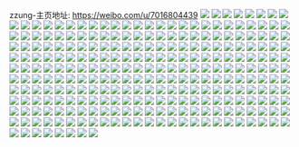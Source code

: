 zzung-主页地址: https://weibo.com/u/7016804439 
![](https://wx4.sinaimg.cn/mw2000/007ERNn9gy1h8zpevhwzcj32c0340kjm.jpg) 
![](https://wx4.sinaimg.cn/mw2000/007ERNn9gy1h8zpexcjljj328d33zx6p.jpg) 
![](https://wx4.sinaimg.cn/mw2000/007ERNn9gy1h8zpetidw4j32c03404qq.jpg) 
![](https://wx4.sinaimg.cn/mw2000/007ERNn9gy1h8zpez4behj32c02fchdu.jpg) 
![](https://wx4.sinaimg.cn/mw2000/007ERNn9gy1h8zpkby5gij32c0340x6p.jpg) 
![](https://wx4.sinaimg.cn/mw2000/007ERNn9gy1h8zpfcvlhsj32c0340u0x.jpg) 
![](https://wx4.sinaimg.cn/mw2000/007ERNn9gy1h8zpke6tz2j31as1iitqm.jpg) 
![](https://wx4.sinaimg.cn/mw2000/007ERNn9gy1h8zpotf660j30wi1ycamf.jpg) 
![](https://wx4.sinaimg.cn/mw2000/007ERNn9gy1h8zpswuhmvj32c0340hdu.jpg) 
![](https://wx4.sinaimg.cn/mw2000/007ERNn9gy1h8zpult2q2j32c0340x6p.jpg) 
![](https://wx4.sinaimg.cn/mw2000/007ERNn9gy1h8p3xiwmz5j32c0340u0x.jpg) 
![](https://wx4.sinaimg.cn/mw2000/007ERNn9gy1h8p3sz5scij31sg2dsqv5.jpg) 
![](https://wx4.sinaimg.cn/mw2000/007ERNn9gy1h870cpunvxj30ne0sg44u.jpg) 
![](https://wx4.sinaimg.cn/mw2000/007ERNn9gy1h870cs828gj30nh0sg0ym.jpg) 
![](https://wx4.sinaimg.cn/mw2000/007ERNn9gy1h7ssfhpo1lj32c0340hdu.jpg) 
![](https://wx4.sinaimg.cn/mw2000/007ERNn9gy1h7ssrv0g14j30t30ynqa8.jpg) 
![](https://wx4.sinaimg.cn/mw2000/007ERNn9gy1h7ssrns7nqj30ra0v3dmh.jpg) 
![](https://wx4.sinaimg.cn/mw2000/007ERNn9gy1h674818rkjj30wi1yc7as.jpg) 
![](https://wx4.sinaimg.cn/mw2000/007ERNn9gy1h6748442ghj30wi0if78w.jpg) 
![](https://wx4.sinaimg.cn/mw2000/007ERNn9gy1h67484n2anj30wi0hzq79.jpg) 
![](https://wx4.sinaimg.cn/mw2000/007ERNn9gy1h633ui7nv7j30wi1yc7as.jpg) 
![](https://wx4.sinaimg.cn/mw2000/007ERNn9gy1h633xjke5tj32c03404qq.jpg) 
![](https://wx4.sinaimg.cn/mw2000/007ERNn9gy1h5ncu2022rj33402c0kjm.jpg) 
![](https://wx4.sinaimg.cn/mw2000/007ERNn9gy1h5ncu48qvlj32c0340b2a.jpg) 
![](https://wx4.sinaimg.cn/mw2000/007ERNn9gy1h52x4pkirvj30ri1j0dx8.jpg) 
![](https://wx4.sinaimg.cn/mw2000/007ERNn9gy1h52xed73vhj30wi1ycnpd.jpg) 
![](https://wx4.sinaimg.cn/mw2000/007ERNn9gy1h3r8hwsi9vj31yc0wi1kx.jpg) 
![](https://wx4.sinaimg.cn/mw2000/007ERNn9gy1h3r8hrqwquj32c03404qq.jpg) 
![](https://wx4.sinaimg.cn/mw2000/007ERNn9gy1h3hc46d1tdj31mb13n1kx.jpg) 
![](https://wx4.sinaimg.cn/mw2000/007ERNn9gy1h3hbpqn64hj32c0340e83.jpg) 
![](https://wx4.sinaimg.cn/mw2000/007ERNn9gy1h3hbt0u3bbj30wi1yctmr.jpg) 
![](https://wx4.sinaimg.cn/mw2000/007ERNn9gy1h3hbt6snndj31kw2dcnpd.jpg) 
![](https://wx4.sinaimg.cn/mw2000/007ERNn9gy1h31p4g3fywj30wi1ychdt.jpg) 
![](https://wx4.sinaimg.cn/mw2000/007ERNn9gy1h31oz7whuxj32c0340b29.jpg) 
![](https://wx4.sinaimg.cn/mw2000/007ERNn9gy1h31p4u7icyj30xo0go7cr.jpg) 
![](https://wx4.sinaimg.cn/mw2000/007ERNn9gy1h31p4ls54qj30u01hck7n.jpg) 
![](https://wx4.sinaimg.cn/mw2000/007ERNn9gy1h2uj8ng07fj32dc35shdv.jpg) 
![](https://wx4.sinaimg.cn/mw2000/007ERNn9gy1h2uj8qp0hij30sg5c6b2a.jpg) 
![](https://wx4.sinaimg.cn/mw2000/007ERNn9gy1h2uj8u78guj32dc35su0y.jpg) 
![](https://wx4.sinaimg.cn/mw2000/007ERNn9gy1h2uj8wrmqwj31kw35s4qq.jpg) 
![](https://wx4.sinaimg.cn/mw2000/007ERNn9gy1h2uj90zrwqj32dc35se83.jpg) 
![](https://wx4.sinaimg.cn/mw2000/007ERNn9gy1h2uj82ynorj335s1s07wi.jpg) 
![](https://wx4.sinaimg.cn/mw2000/007ERNn9gy1h2ujbvm2g0j335s35sqv7.jpg) 
![](https://wx4.sinaimg.cn/mw2000/007ERNn9gy1h2ujc4jfoxj323u35se83.jpg) 
![](https://wx4.sinaimg.cn/mw2000/007ERNn9gy1h2ujc6huowj30sg2mt7w3.jpg) 
![](https://wx4.sinaimg.cn/mw2000/007ERNn9gy1h2ujbqiqjuj335s23unpe.jpg) 
![](https://wx4.sinaimg.cn/mw2000/007ERNn9gy1h2ujcayidmj32c0340u0z.jpg) 
![](https://wx4.sinaimg.cn/mw2000/007ERNn9gy1h2p8n8a0phj30wi1ycqv5.jpg) 
![](https://wx4.sinaimg.cn/mw2000/007ERNn9gy1h2p8qlb1hzj30wi0jxgt6.jpg) 
![](https://wx4.sinaimg.cn/mw2000/007ERNn9gy1h2p8nuusq6j30u00p0tdz.jpg) 
![](https://wx4.sinaimg.cn/mw2000/007ERNn9gy1h2hn53dnoij30wi06sdio.jpg) 
![](https://wx4.sinaimg.cn/mw2000/007ERNn9gy1h2hn6z0ptzj30wi1ycqhy.jpg) 
![](https://wx4.sinaimg.cn/mw2000/007ERNn9gy1h2hn6r8odmj30wi1yckjl.jpg) 
![](https://wx4.sinaimg.cn/mw2000/007ERNn9gy1h2hnb3j6mpj30wi0fgq5v.jpg) 
![](https://wx4.sinaimg.cn/mw2000/007ERNn9gy1h2hnig0n4dj30wi1yc7wh.jpg) 
![](https://wx4.sinaimg.cn/mw2000/007ERNn9gy1h2hn7kuhq6j30a8096wf1.jpg) 
![](https://wx4.sinaimg.cn/mw2000/007ERNn9gy1h2hn7ka4nrj32c0340npe.jpg) 
![](https://wx4.sinaimg.cn/mw2000/007ERNn9gy1h2hn7c95uwj32c0340hdt.jpg) 
![](https://wx4.sinaimg.cn/mw2000/007ERNn9gy1h2hnb2luw8j30wi1yce5k.jpg) 
![](https://wx4.sinaimg.cn/mw2000/007ERNn9gy1h2hn9z40k2j30wi1ycnpd.jpg) 
![](https://wx4.sinaimg.cn/mw2000/007ERNn9gy1h2hn7g9ezvj32c03407wi.jpg) 
![](https://wx4.sinaimg.cn/mw2000/007ERNn9gy1h2hnibem3nj30wi1yce03.jpg) 
![](https://wx4.sinaimg.cn/mw2000/007ERNn9gy1h28b571k8jj30u01hcgx7.jpg) 
![](https://wx4.sinaimg.cn/mw2000/007ERNn9gy1h28b5dstnzj30wi0chq3m.jpg) 
![](https://wx4.sinaimg.cn/mw2000/007ERNn9gy1h2dt1iondij30wi1fg4dk.jpg) 
![](https://wx4.sinaimg.cn/mw2000/007ERNn9gy1h25ztmd4kxj30sn1ewalp.jpg) 
![](https://wx4.sinaimg.cn/mw2000/007ERNn9gy1h2602q4qmtj30wi1ycdw8.jpg) 
![](https://wx4.sinaimg.cn/mw2000/007ERNn9gy1h26032wjscj30u01hc11t.jpg) 
![](https://wx4.sinaimg.cn/mw2000/007ERNn9gy1h2603bshvcj30wi1ycb1l.jpg) 
![](https://wx4.sinaimg.cn/mw2000/007ERNn9gy1h2603f9rnfj30wi1ycqs3.jpg) 
![](https://wx4.sinaimg.cn/mw2000/007ERNn9gy1h2603o90n2j30wi1ycb29.jpg) 
![](https://wx4.sinaimg.cn/mw2000/007ERNn9gy1h2608bxjc6j30wi1yc7wh.jpg) 
![](https://wx4.sinaimg.cn/mw2000/007ERNn9gy1h1sauudaecj30wi1yckjl.jpg) 
![](https://wx4.sinaimg.cn/mw2000/007ERNn9gy1h1satibm6lj30k00zkq7a.jpg) 
![](https://wx4.sinaimg.cn/mw2000/007ERNn9gy1h1sau0jvxlj30wi1ycqv5.jpg) 
![](https://wx4.sinaimg.cn/mw2000/007ERNn9gy1h1sauaez3cj30wi1ycnpd.jpg) 
![](https://wx4.sinaimg.cn/mw2000/007ERNn9gy1h1sau754g1j32c0340npe.jpg) 
![](https://wx4.sinaimg.cn/mw2000/007ERNn9gy1h1sauhkm1oj30wi1yc1ha.jpg) 
![](https://wx4.sinaimg.cn/mw2000/007ERNn9gy1h1satwwjtij32c0340e83.jpg) 
![](https://wx4.sinaimg.cn/mw2000/007ERNn9gy1h1sau28sitj30wi1cygzb.jpg) 
![](https://wx4.sinaimg.cn/mw2000/007ERNn9gy1h1sauvoi1qj30wi1yc13j.jpg) 
![](https://wx4.sinaimg.cn/mw2000/007ERNn9gy1h1saynksddj30u01hcn9l.jpg) 
![](https://wx4.sinaimg.cn/mw2000/007ERNn9gy1h1cvrepkyjj32tc240b29.jpg) 
![](https://wx4.sinaimg.cn/mw2000/007ERNn9gy1h1cvrgjm6zj32tc240u0y.jpg) 
![](https://wx4.sinaimg.cn/mw2000/007ERNn9gy1h1cvrhlhwqj30k118kjyt.jpg) 
![](https://wx4.sinaimg.cn/mw2000/007ERNn9gy1h1cvrk1h6pj30wi1yckjl.jpg) 
![](https://wx4.sinaimg.cn/mw2000/007ERNn9gy1h1cvroyls8j31sc2dsnpe.jpg) 
![](https://wx4.sinaimg.cn/mw2000/007ERNn9gy1h140mc2igaj32bc334e82.jpg) 
![](https://wx4.sinaimg.cn/mw2000/007ERNn9gy1h140mgicwbj32bc3347wi.jpg) 
![](https://wx4.sinaimg.cn/mw2000/007ERNn9gy1h140mjllvij31z22qs4qp.jpg) 
![](https://wx4.sinaimg.cn/mw2000/007ERNn9gy1h140mlparij32bc3344qq.jpg) 
![](https://wx4.sinaimg.cn/mw2000/007ERNn9gy1h140mtdjtkj32bc334b29.jpg) 
![](https://wx4.sinaimg.cn/mw2000/007ERNn9gy1h140mvqlkgj32bc334b2a.jpg) 
![](https://wx4.sinaimg.cn/mw2000/007ERNn9gy1h140lwyw5vj32bc334npd.jpg) 
![](https://wx4.sinaimg.cn/mw2000/007ERNn9gy1h140my418fj32bc334npd.jpg) 
![](https://wx4.sinaimg.cn/mw2000/007ERNn9gy1h0onungawsj31sc2dshdu.jpg) 
![](https://wx4.sinaimg.cn/mw2000/007ERNn9gy1h0onxq8n25j30u00u0wkz.jpg) 
![](https://wx4.sinaimg.cn/mw2000/007ERNn9gy1h0onwkw8t3j32c0340e82.jpg) 
![](https://wx4.sinaimg.cn/mw2000/007ERNn9gy1h0ony6570hj31kx1kxagc.jpg) 
![](https://wx4.sinaimg.cn/mw2000/007ERNn9gy1h0onxowk6yj30u00u0abu.jpg) 
![](https://wx4.sinaimg.cn/mw2000/007ERNn9gy1h0onxaat1lj30wi1ycwxr.jpg) 
![](https://wx4.sinaimg.cn/mw2000/007ERNn9gy1h0ony4pw9fj32c0340e82.jpg) 
![](https://wx4.sinaimg.cn/mw2000/007ERNn9gy1h0l4tl2lgrj30u01sxnf0.jpg) 
![](https://wx4.sinaimg.cn/mw2000/007ERNn9gy1h0ghc1o523j325p2nbhdu.jpg) 
![](https://wx4.sinaimg.cn/mw2000/007ERNn9gy1h0ghcqzek2j33402c0u0z.jpg) 
![](https://wx4.sinaimg.cn/mw2000/007ERNn9gy1h0ghgvwhuaj30wi1ycu0x.jpg) 
![](https://wx4.sinaimg.cn/mw2000/007ERNn9gy1h0gh5kr7a2j31sc2ds7wi.jpg) 
![](https://wx4.sinaimg.cn/mw2000/007ERNn9gy1h08atha5p4j31sc2dsb29.jpg) 
![](https://wx4.sinaimg.cn/mw2000/007ERNn9gy1h04zukxty8j30zk1hc1af.jpg) 
![](https://wx4.sinaimg.cn/mw2000/007ERNn9gy1h04zuxt4lij31sc2dqkjm.jpg) 
![](https://wx4.sinaimg.cn/mw2000/007ERNn9gy1h04zvnn05wj32c0340x6q.jpg) 
![](https://wx4.sinaimg.cn/mw2000/007ERNn9gy1gzb42bvifaj32c0340hdu.jpg) 
![](https://wx4.sinaimg.cn/mw2000/007ERNn9gy1gzb41oc4btj32c03404qr.jpg) 
![](https://wx4.sinaimg.cn/mw2000/007ERNn9gy1gzb42hghwwj32c0340qv6.jpg) 
![](https://wx4.sinaimg.cn/mw2000/007ERNn9gy1gzb42j7fz6j30zf10h127.jpg) 
![](https://wx4.sinaimg.cn/mw2000/007ERNn9gy1gzb42mubp0j30wi1yc4qq.jpg) 
![](https://wx4.sinaimg.cn/mw2000/007ERNn9gy1gzb42p22vmj30wi1ycqqn.jpg) 
![](https://wx4.sinaimg.cn/mw2000/007ERNn9gy1gzb42r85e1j33402c0hdu.jpg) 
![](https://wx4.sinaimg.cn/mw2000/007ERNn9gy1gz7kq9kybcj312u1futqf.jpg) 
![](https://wx4.sinaimg.cn/mw2000/007ERNn9gy1gyzr7bhcjsj30wi1yc1kx.jpg) 
![](https://wx4.sinaimg.cn/mw2000/007ERNn9gy1gyzr7czadxj32c0340u0x.jpg) 
![](https://wx4.sinaimg.cn/mw2000/007ERNn9gy1gyzr7fnvynj32c03404qt.jpg) 
![](https://wx4.sinaimg.cn/mw2000/007ERNn9gy1gyzr7i8g5aj32c0340hdw.jpg) 
![](https://wx4.sinaimg.cn/mw2000/007ERNn9gy1gyzr7v1n0cj32c033xu0y.jpg) 
![](https://wx4.sinaimg.cn/mw2000/007ERNn9gy1gyzralkec0j30u00k0afw.jpg) 
![](https://wx4.sinaimg.cn/mw2000/007ERNn9gy1gyzra6rh1tj32c0340b2b.jpg) 
![](https://wx4.sinaimg.cn/mw2000/007ERNn9gy1gyzraav192j32c0340b2b.jpg) 
![](https://wx4.sinaimg.cn/mw2000/007ERNn9gy1gyzrajibjaj32c03404qq.jpg) 
![](https://wx4.sinaimg.cn/mw2000/007ERNn9gy1gyzra3io0vj33402bwb2b.jpg) 
![](https://wx4.sinaimg.cn/mw2000/007ERNn9gy1gyzr79n0y9j33402c01l0.jpg) 
![](https://wx4.sinaimg.cn/mw2000/007ERNn9gy1gyzrafobcaj32c03404qq.jpg) 
![](https://wx4.sinaimg.cn/mw2000/007ERNn9gy1gyzrbydu9xj30f10j5jvw.jpg) 
![](https://wx4.sinaimg.cn/mw2000/007ERNn9gy1gyzre6ib8rj32c0340kjm.jpg) 
![](https://wx4.sinaimg.cn/mw2000/007ERNn9gy1gylxkncjanj30wi1754iq.jpg) 
![](https://wx4.sinaimg.cn/mw2000/007ERNn9gy1gylxkzmfcsj32c0340npd.jpg) 
![](https://wx4.sinaimg.cn/mw2000/007ERNn9gy1gylxmtwpqej32c0340e83.jpg) 
![](https://wx4.sinaimg.cn/mw2000/007ERNn9gy1gxkixlvi17j30wi1yc4av.jpg) 
![](https://wx4.sinaimg.cn/mw2000/007ERNn9gy1gxkixq86npj30wi1yc0zx.jpg) 
![](https://wx4.sinaimg.cn/mw2000/007ERNn9gy1gxkixuetiaj30wi1ycqlb.jpg) 
![](https://wx4.sinaimg.cn/mw2000/007ERNn9gy1gxkiycqchsj31sc2do4qq.jpg) 
![](https://wx4.sinaimg.cn/mw2000/007ERNn9gy1gxkiymd8ibj32c03401ky.jpg) 
![](https://wx4.sinaimg.cn/mw2000/007ERNn9gy1gxkiyprooqj30wi1yc7wh.jpg) 
![](https://wx4.sinaimg.cn/mw2000/007ERNn9gy1gz8rovywl8j32c0340kjl.jpg) 
![](https://wx4.sinaimg.cn/mw2000/007ERNn9gy1gz8rpeowfoj302f0400sm.jpg) 
![](https://wx4.sinaimg.cn/mw2000/007ERNn9gy1gx0ccqv4kwj32c03407wj.jpg) 
![](https://wx4.sinaimg.cn/mw2000/007ERNn9gy1gx0choyehzj32c0340x6p.jpg) 
![](https://wx4.sinaimg.cn/mw2000/007ERNn9gy1gwullcvd8xj32c0340e84.jpg) 
![](https://wx4.sinaimg.cn/mw2000/007ERNn9gy1gwulmbgnp8j32c0340b2c.jpg) 
![](https://wx4.sinaimg.cn/mw2000/007ERNn9gy1gwull3wr1aj33402c01kz.jpg) 
![](https://wx4.sinaimg.cn/mw2000/007ERNn9gy1gwullfm0pfj32c0340u0x.jpg) 
![](https://wx4.sinaimg.cn/mw2000/007ERNn9gy1gwulph3qqcj32c0340kjo.jpg) 
![](https://wx4.sinaimg.cn/mw2000/007ERNn9gy1gw2rz8hddcj32c0340e82.jpg) 
![](https://wx4.sinaimg.cn/mw2000/007ERNn9gy1gw2rzrrbdpj32c03401kz.jpg) 
![](https://wx4.sinaimg.cn/mw2000/007ERNn9gy1gw2rzc99tij32c0340x6p.jpg) 
![](https://wx4.sinaimg.cn/mw2000/007ERNn9gy1gw2rzfvo5fj32c0340x6p.jpg) 
![](https://wx4.sinaimg.cn/mw2000/007ERNn9gy1gw2rzn8swcj32c0340hdu.jpg) 
![](https://wx4.sinaimg.cn/mw2000/007ERNn9gy1gw2rz5qtkej32c0340b2a.jpg) 
![](https://wx4.sinaimg.cn/mw2000/007ERNn9gy1gvxacr5bmwj32bz2z5e83.jpg) 
![](https://wx4.sinaimg.cn/mw2000/007ERNn9gy1gvxaeuzh1hj32c0340x6r.jpg) 
![](https://wx4.sinaimg.cn/mw2000/007ERNn9gy1gvxae5jdnjj31sc2dsx6p.jpg) 
![](https://wx4.sinaimg.cn/mw2000/007ERNn9gy1gvxackz3dkj32c0340kjp.jpg) 
![](https://wx4.sinaimg.cn/mw2000/007ERNn9gy1gvqn9st52nj60xi189grr02.jpg) 
![](https://wx4.sinaimg.cn/mw2000/007ERNn9gy1gvqn9u8qx8j63402c01kx02.jpg) 
![](https://wx4.sinaimg.cn/mw2000/007ERNn9gy1gvqn9xkb41j62c0340npe02.jpg) 
![](https://wx4.sinaimg.cn/mw2000/007ERNn9gy1gvqna0p330j61sc2dshdt02.jpg) 
![](https://wx4.sinaimg.cn/mw2000/007ERNn9gy1gvqna6sa69j62c0340npe02.jpg) 
![](https://wx4.sinaimg.cn/mw2000/007ERNn9gy1gvpmjaf7evj63402c0npe02.jpg) 
![](https://wx4.sinaimg.cn/mw2000/007ERNn9gy1gvpmjhwdipj62c0340u0x02.jpg) 
![](https://wx4.sinaimg.cn/mw2000/007ERNn9gy1gvohhll358j60wi1ycqs802.jpg) 
![](https://wx4.sinaimg.cn/mw2000/007ERNn9gy1gv73m09mwjj62c0340hdt02.jpg) 
![](https://wx4.sinaimg.cn/mw2000/007ERNn9gy1gv73lhp7evj63402c04qp02.jpg) 
![](https://wx4.sinaimg.cn/mw2000/007ERNn9gy1gv73ml17p7j63402c04qp02.jpg) 
![](https://wx4.sinaimg.cn/mw2000/007ERNn9gy1gv73m1ur2ij62c03401hf02.jpg) 
![](https://wx4.sinaimg.cn/mw2000/007ERNn9gy1gv73kr40hmj62c0340u0x02.jpg) 
![](https://wx4.sinaimg.cn/mw2000/007ERNn9gy1gv73ly92maj62c03404qp02.jpg) 
![](https://wx4.sinaimg.cn/mw2000/007ERNn9gy1gv73m5342fj62c0340e8202.jpg) 
![](https://wx4.sinaimg.cn/mw2000/007ERNn9gy1gv3cp3gkevj62c0340u0x02.jpg) 
![](https://wx4.sinaimg.cn/mw2000/007ERNn9gy1gyly2xxez2j31400u010u.jpg) 
![](https://wx4.sinaimg.cn/mw2000/007ERNn9gy1gyly2zds3cj30u00yg7b8.jpg) 
![](https://wx4.sinaimg.cn/mw2000/007ERNn9gy1gv20ekqsqxj62c0340hdu02.jpg) 
![](https://wx4.sinaimg.cn/mw2000/007ERNn9gy1gv20esu89kj62c03404qq02.jpg) 
![](https://wx4.sinaimg.cn/mw2000/007ERNn9gy1gv20f125psj62c03407wi02.jpg) 
![](https://wx4.sinaimg.cn/mw2000/007ERNn9gy1gv20f7z86jj62c0340npd02.jpg) 
![](https://wx4.sinaimg.cn/mw2000/007ERNn9gy1gv20fjhutij62c02c04qq02.jpg) 
![](https://wx4.sinaimg.cn/mw2000/007ERNn9gy1gv20fm6cp0j60tu0gd41t02.jpg) 
![](https://wx4.sinaimg.cn/mw2000/007ERNn9gy1gv20g80j1sj62c0340x6q02.jpg) 
![](https://wx4.sinaimg.cn/mw2000/007ERNn9gy1gv20g98mvhj60tn1590yn02.jpg) 
![](https://wx4.sinaimg.cn/mw2000/007ERNn9gy1gv20gb514rj62c02c07un02.jpg) 
![](https://wx4.sinaimg.cn/mw2000/007ERNn9gy1gv20gi8nnhj62c02c04qq02.jpg) 
![](https://wx4.sinaimg.cn/mw2000/007ERNn9gy1gv20grkmkej62c0340b2a02.jpg) 
![](https://wx4.sinaimg.cn/mw2000/007ERNn9gy1gv20h2cln8j61sc1sc7wh02.jpg) 
![](https://wx4.sinaimg.cn/mw2000/007ERNn9gy1gug22jdxzsj623j2t0npe02.jpg) 
![](https://wx4.sinaimg.cn/mw2000/007ERNn9gy1gu64vy4oy4j633y22ohdu02.jpg) 
![](https://wx4.sinaimg.cn/mw2000/007ERNn9gy1gu64w65jqfj62c0340x6q02.jpg) 
![](https://wx4.sinaimg.cn/mw2000/007ERNn9gy1gu64w3au4zj62c0340kjm02.jpg) 
![](https://wx4.sinaimg.cn/mw2000/007ERNn9gy1gyly5uqo9hj32c0340x6p.jpg) 
![](https://wx4.sinaimg.cn/mw2000/007ERNn9gy1gyly5wvlp6j32c0340npd.jpg) 
![](https://wx4.sinaimg.cn/mw2000/007ERNn9gy1gyly5zyd71j32c03401kz.jpg) 
![](https://wx4.sinaimg.cn/mw2000/007ERNn9gy1gyly62f11rj32bz2jckjm.jpg) 
![](https://wx4.sinaimg.cn/mw2000/007ERNn9gy1gyly64a2ckj317r1mc1kx.jpg) 
![](https://wx4.sinaimg.cn/mw2000/007ERNn9gy1gyly67vg9lj33402c0x6r.jpg) 
![](https://wx4.sinaimg.cn/mw2000/007ERNn9gy1gu4jyoh6mzj62c0340x6q02.jpg) 
![](https://wx4.sinaimg.cn/mw2000/007ERNn9gy1gu4jyr8j78j62c0340x6q02.jpg) 
![](https://wx4.sinaimg.cn/mw2000/007ERNn9gy1gu4jyu78axj62c03404qr02.jpg) 
![](https://wx4.sinaimg.cn/mw2000/007ERNn9gy1gu4jywl1vcj63402c0qv602.jpg) 
![](https://wx4.sinaimg.cn/mw2000/007ERNn9gy1gu4jz0imlyj62bz316b2a02.jpg) 
![](https://wx4.sinaimg.cn/mw2000/007ERNn9gy1gu4jz4mq56j61sc2dsu0y02.jpg) 
![](https://wx4.sinaimg.cn/mw2000/007ERNn9gy1gu4jyl29e0j62c0340npf02.jpg) 
![](https://wx4.sinaimg.cn/mw2000/007ERNn9gy1gu4jz8wwz7j62c0340u0x02.jpg) 
![](https://wx4.sinaimg.cn/mw2000/007ERNn9gy1gsdcqfrk5kj31m21j14ep.jpg) 
![](https://wx4.sinaimg.cn/mw2000/007ERNn9gy1gsdcql8mdfj32c02c01kx.jpg) 
![](https://wx4.sinaimg.cn/mw2000/007ERNn9gy1gsdcq4g7atj32c02c0hdt.jpg) 
![](https://wx4.sinaimg.cn/mw2000/007ERNn9gy1gsdcpz2yy5j31zn1znqs9.jpg) 
![](https://wx4.sinaimg.cn/mw2000/007ERNn9gy1gsdcq8vk0ij32c0340x6p.jpg) 
![](https://wx4.sinaimg.cn/mw2000/007ERNn9gy1gsdcqcpelgj32c03404qp.jpg) 
![](https://wx4.sinaimg.cn/mw2000/007ERNn9gy1gsdcqv4kf6j32c0340e82.jpg) 
![](https://wx4.sinaimg.cn/mw2000/007ERNn9gy1gsdcqjgkv2j30hj0krjyo.jpg) 
![](https://wx4.sinaimg.cn/mw2000/007ERNn9gy1gsdcqnurdpj32c03401kz.jpg) 
![](https://wx4.sinaimg.cn/mw2000/007ERNn9gy1gsdcqs5hxgj32c0340b29.jpg) 
![](https://wx4.sinaimg.cn/mw2000/007ERNn9gy1gsdcrn6chwj33402c07fm.jpg) 
![](https://wx4.sinaimg.cn/mw2000/007ERNn9gy1gre9stkyozj34002o01l1.jpg) 
![](https://wx4.sinaimg.cn/mw2000/007ERNn9gy1gre9swmzisj34002o0b2d.jpg) 
![](https://wx4.sinaimg.cn/mw2000/007ERNn9gy1gre9t0s4d3j34002o01l0.jpg) 
![](https://wx4.sinaimg.cn/mw2000/007ERNn9gy1gre9t2qs6wj34002o0e84.jpg) 
![](https://wx4.sinaimg.cn/mw2000/007ERNn9gy1gre9t5owalj34002o0hdx.jpg) 
![](https://wx4.sinaimg.cn/mw2000/007ERNn9gy1gre9tewk8zj34002o0kjo.jpg) 
![](https://wx4.sinaimg.cn/mw2000/007ERNn9gy1gre9th3nuaj34002o0b2c.jpg) 
![](https://wx4.sinaimg.cn/mw2000/007ERNn9gy1gre9tth25fj34002o0kjo.jpg) 
![](https://wx4.sinaimg.cn/mw2000/007ERNn9gy1gre9nyvwukj32ip1ohqv6.jpg) 
![](https://wx4.sinaimg.cn/mw2000/007ERNn9gy1gre9of4bwzj34002o0qv9.jpg) 
![](https://wx4.sinaimg.cn/mw2000/007ERNn9gy1gre9o4xdazj32ip1ohb2b.jpg) 
![](https://wx4.sinaimg.cn/mw2000/007ERNn9gy1gre9o1dgnlj32ip1ohhdu.jpg) 
![](https://wx4.sinaimg.cn/mw2000/007ERNn9gy1gre9nus4umj32ip1ohqv5.jpg) 
![](https://wx4.sinaimg.cn/mw2000/007ERNn9gy1gre9oavnp4j31vz2iox6r.jpg) 
![](https://wx4.sinaimg.cn/mw2000/007ERNn9gy1gre9o8o5nvj31vz2iox6r.jpg) 
![](https://wx4.sinaimg.cn/mw2000/007ERNn9gy1gre9oh60xuj34002o0u0z.jpg) 
![](https://wx4.sinaimg.cn/mw2000/007ERNn9gy1gre9ojsg9bj34002o07wo.jpg) 
![](https://wx4.sinaimg.cn/mw2000/007ERNn9gy1grdgyp6jnmj32c02c0qv5.jpg) 
![](https://wx4.sinaimg.cn/mw2000/007ERNn9gy1grdgymk2z1j32c02c0npd.jpg) 
![](https://wx4.sinaimg.cn/mw2000/007ERNn9ly1gjb1q6sa4oj33sg2io7wj.jpg) 
![](https://wx4.sinaimg.cn/mw2000/007ERNn9ly1gjb1q4gt9fj31950u00us.jpg) 
![](https://wx4.sinaimg.cn/mw2000/007ERNn9ly1gjb1q5pxelj31950u076o.jpg) 
![](https://wx4.sinaimg.cn/mw2000/007ERNn9ly1gjb1q50kxlj30ku0w942z.jpg) 
![](https://wx4.sinaimg.cn/mw2000/007ERNn9ly1gjb1qc68z4j318w0u0h0n.jpg) 
![](https://wx4.sinaimg.cn/mw2000/007ERNn9ly1gjb1q9kle6j33sg2io1l0.jpg) 
![](https://wx4.sinaimg.cn/mw2000/007ERNn9ly1gjb1q4qh45j31900u0who.jpg) 
![](https://wx4.sinaimg.cn/mw2000/007ERNn9ly1gjb1rv24h6j33sg2ionpf.jpg) 
![](https://wx4.sinaimg.cn/mw2000/007ERNn9ly1gjb20oq0blj31e00x8b29.jpg) 
![](https://wx4.sinaimg.cn/mw2000/007ERNn9ly1gjb1wy1qzhj31e00x8khc.jpg) 
![](https://wx4.sinaimg.cn/mw2000/007ERNn9ly1gjb1vtqap4j30ku1127kz.jpg) 
![](https://wx4.sinaimg.cn/mw2000/007ERNn9ly1gjb1ww76euj31e00x8nl7.jpg) 
![](https://wx4.sinaimg.cn/mw2000/007ERNn9ly1gjb20m0495j33sg2ionpf.jpg) 
![](https://wx4.sinaimg.cn/mw2000/007ERNn9ly1gjb20nyhstj33sg2iou0z.jpg) 
![](https://wx4.sinaimg.cn/mw2000/007ERNn9ly1gjb23f8sp8j30ku112qi5.jpg) 
![](https://wx4.sinaimg.cn/mw2000/007ERNn9ly1gjb23ei0rij33sg2io7wk.jpg) 
![](https://wx4.sinaimg.cn/mw2000/007ERNn9ly1gdfo3kwwl6j31ei1ei7nf.jpg) 
![](https://wx4.sinaimg.cn/mw2000/007ERNn9ly1gdfo3isy2wj31ei1eidy2.jpg) 
![](https://wx4.sinaimg.cn/mw2000/007ERNn9ly1gd9ikmuecsj30k00k2js6.jpg) 
![](https://wx4.sinaimg.cn/mw2000/007ERNn9ly1gd9ikos2ubj31ei1eie4z.jpg) 
![](https://wx4.sinaimg.cn/mw2000/007ERNn9ly1gd9ikp43ctj31120ku3zq.jpg) 
![](https://wx4.sinaimg.cn/mw2000/007ERNn9ly1gd9ikym43nj33402c0kjp.jpg) 
![](https://wx4.sinaimg.cn/mw2000/007ERNn9ly1gd9ikplxnaj30ku112diz.jpg) 
![](https://wx4.sinaimg.cn/mw2000/007ERNn9ly1gd9ikr18ujj32c03404qq.jpg) 
![](https://wx4.sinaimg.cn/mw2000/007ERNn9ly1gd9iksyzwqj32c02c0e81.jpg) 
![](https://wx4.sinaimg.cn/mw2000/007ERNn9ly1gd9ikwhbkhj32c02c07wh.jpg) 
![](https://wx4.sinaimg.cn/mw2000/007ERNn9ly1gczk3xawqhj315oaf0x6v.jpg) 

